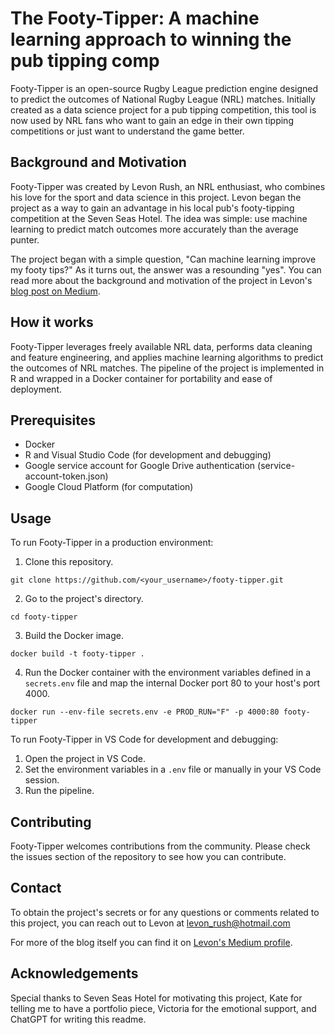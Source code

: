 # The Footy-Tipper: A machine learning approach to winning the pub tipping comp

Footy-Tipper is an open-source Rugby League prediction engine designed to predict the outcomes of National Rugby League (NRL) matches. Initially created as a data science project for a pub tipping competition, this tool is now used by NRL fans who want to gain an edge in their own tipping competitions or just want to understand the game better.

## Background and Motivation

Footy-Tipper was created by Levon Rush, an NRL enthusiast, who combines his love for the sport and data science in this project. Levon began the project as a way to gain an advantage in his local pub's footy-tipping competition at the Seven Seas Hotel. The idea was simple: use machine learning to predict match outcomes more accurately than the average punter.

The project began with a simple question, "Can machine learning improve my footy tips?" As it turns out, the answer was a resounding "yes". You can read more about the background and motivation of the project in Levon's [blog post on Medium](https://medium.com/@levonrush/the-footy-tipper-a-machine-learning-approach-to-winning-the-pub-tipping-comp-dc07a7325292).

## How it works

Footy-Tipper leverages freely available NRL data, performs data cleaning and feature engineering, and applies machine learning algorithms to predict the outcomes of NRL matches. The pipeline of the project is implemented in R and wrapped in a Docker container for portability and ease of deployment.

## Prerequisites

- Docker
- R and Visual Studio Code (for development and debugging)
- Google service account for Google Drive authentication (service-account-token.json)
- Google Cloud Platform (for computation)

## Usage

To run Footy-Tipper in a production environment:

1. Clone this repository.
```
git clone https://github.com/<your_username>/footy-tipper.git
```

2. Go to the project's directory.
```
cd footy-tipper
```

3. Build the Docker image.
```
docker build -t footy-tipper .
```

4. Run the Docker container with the environment variables defined in a `secrets.env` file and map the internal Docker port 80 to your host's port 4000.
```
docker run --env-file secrets.env -e PROD_RUN="F" -p 4000:80 footy-tipper
```

To run Footy-Tipper in VS Code for development and debugging:

1. Open the project in VS Code.
2. Set the environment variables in a `.env` file or manually in your VS Code session.
3. Run the pipeline.

## Contributing

Footy-Tipper welcomes contributions from the community. Please check the issues section of the repository to see how you can contribute.

## Contact

To obtain the project's secrets or for any questions or comments related to this project, you can reach out to Levon at levon_rush@hotmail.com

For more of the blog itself you can find it on [Levon's Medium profile](https://medium.com/@levonrush).

## Acknowledgements
Special thanks to Seven Seas Hotel for motivating this project, Kate for telling me to have a portfolio piece, Victoria for the emotional support, and ChatGPT for writing this readme.
